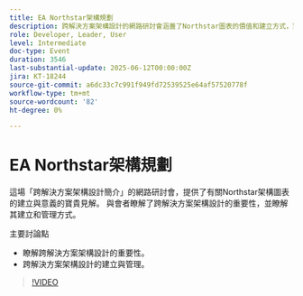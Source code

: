 ```yaml
---
title: EA Northstar架構規劃
description: 跨解決方案架構設計的網路研討會涵蓋了Northstar圖表的價值和建立方式，對開發人員、領導者和使用者有重要的深入分析。
role: Developer, Leader, User
level: Intermediate
doc-type: Event
duration: 3546
last-substantial-update: 2025-06-12T00:00:00Z
jira: KT-18244
source-git-commit: a6dc33c7c991f949fd72539525e64af57520778f
workflow-type: tm+mt
source-wordcount: '82'
ht-degree: 0%

---
```



# EA Northstar架構規劃

這場「跨解決方案架構設計簡介」的網路研討會，提供了有關Northstar架構圖表的建立與意義的寶貴見解。 與會者瞭解了跨解決方案架構設計的重要性，並瞭解其建立和管理方式。

主要討論點

* 瞭解跨解決方案架構設計的重要性。
* 跨解決方案架構設計的建立與管理。

>[!VIDEO](https://video.tv.adobe.com/v/3463355/?learn=on&enablevpops)

